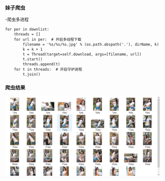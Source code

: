 
### 妹子爬虫

-爬虫多进程
```
for per in downlist:
    threads = []
    for url in per:  # 开启多线程下载
        filename = '%s/%s/%s.jpg' % (os.path.abspath('.'), dirName, k)
        k = k + 1
        t = Thread(target=self.download, args=[filename, url])
        t.start()
        threads.append(t)
    for t in threads:  # 开启守护进程
        t.join()
```
### 爬虫结果
![](https://github.com/itzujun/meizi/blob/master/bmp/result.jpg)



